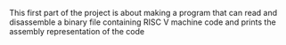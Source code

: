 This first part of the project is about making a program that can read and disassemble a binary file containing RISC
V machine code and prints the assembly representation of the code
